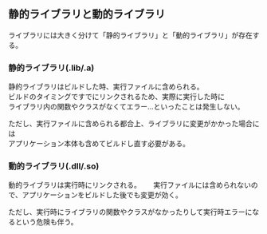 ## 静的ライブラリと動的ライブラリ
ライブラリには大きく分けて「静的ライブラリ」と「動的ライブラリ」が存在する。

### 静的ライブラリ(.lib/.a)
静的ライブラリはビルドした時、実行ファイルに含められる。  
ビルドのタイミングですでにリンクされるため、実際に実行した時に  
ライブラリ内の関数やクラスがなくてエラー…といったことは発生しない。

ただし、実行ファイルに含められる都合上、ライブラリに変更がかかった場合には  
アプリケーション本体も含めてビルドし直す必要がある。

### 動的ライブラリ(.dll/.so)
動的ライブラリは実行時にリンクされる。　　
実行ファイルには含められないので、アプリケーションをビルドした後でも変更が効く。

ただし、実行時にライブラリの関数やクラスがなかったりして実行時エラーになるという危険も伴う。